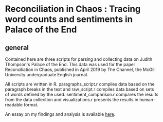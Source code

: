 # Reconciliation in Chaos : Tracing word counts and sentiments in Palace of the End

## general

Contained here are three scripts for parsing and collecting data on Judith Thompson's Palace of the End. This data was used for the paper Reconciliation in Chaos, published in April 2019 by The Channel, the McGill University undergraduate English journal. 

All scripts are written in R. paragraphs_script.r compiles data based on the paragraph breaks in the text and raw_script.r compiles data based on sets of words defined by the used. sentiment_comparison.r compares the results from the data collection and visualizations.r presents the results in human-readable format.

An essay on my findings and analysis is available [here](http://mcgillchannelundergraduatereview.com/2019/03/reconciliation-in-chaos-tracing-word-distributions-and-sentiment-in-the-monologues-of-palace-of-the-end/).
